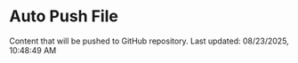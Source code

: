 # Auto Push File

Content that will be pushed to GitHub repository.
Last updated: 08/23/2025, 10:48:49 AM